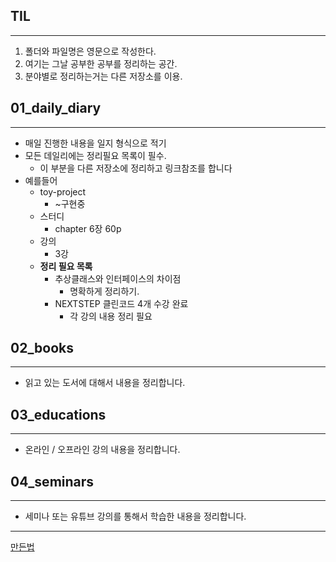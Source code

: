 
## TIL
-----
1. 폴더와 파일명은 영문으로 작성한다.
2. 여기는 그날 공부한 공부를 정리하는 공간.
3. 분야별로 정리하는거는 다른 저장소를 이용.

## 01_daily_diary
---
- 매일 진행한 내용을 일지 형식으로 적기
- 모든 데일리에는 정리필요 목록이 필수.
	- 이 부분을 다른 저장소에 정리하고 링크참조를 합니다
- 예를들어
	- toy-project
		- ~구현중
	- 스터디
		- chapter 6장 60p
	- 강의 
		- 3강
	- **정리 필요 목록**
		- 추상클래스와 인터페이스의 차이점
			- 명확하게 정리하기.
		- NEXTSTEP 클린코드 4개 수강 완료
			- 각 강의 내용 정리 필요
## 02_books

---

- 읽고 있는 도서에 대해서 내용을 정리합니다.

## 03_educations

---

- 온라인 / 오프라인 강의 내용을 정리합니다.


## 04_seminars

---

- 세미나 또는 유튜브 강의를 통해서 학습한 내용을 정리합니다.

----

[만든법](01_daily_diary/엣날공부한것/all_obsidian/all_obsidian_togit/만든법)
